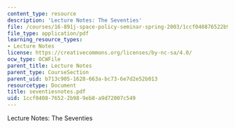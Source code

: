 ```yaml
---
content_type: resource
description: 'Lecture Notes: The Seventies'
file: /courses/16-891j-space-policy-seminar-spring-2003/1ccf040876522b989eb8a9d72007c549_seventiesnotes.pdf
file_type: application/pdf
learning_resource_types:
- Lecture Notes
license: https://creativecommons.org/licenses/by-nc-sa/4.0/
ocw_type: OCWFile
parent_title: Lecture Notes
parent_type: CourseSection
parent_uid: b713c905-1628-663a-bc73-6e7d2e52b013
resourcetype: Document
title: seventiesnotes.pdf
uid: 1ccf0408-7652-2b98-9eb8-a9d72007c549
---
```

Lecture Notes: The Seventies